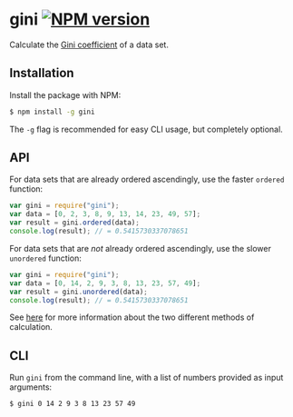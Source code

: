 # gini [![NPM version](http://img.shields.io/npm/v/gini.svg?style=flat-square)](https://www.npmjs.org/package/gini)

Calculate the [Gini coefficient](http://en.wikipedia.org/wiki/Gini_coefficient) of a data set.

## Installation

Install the package with NPM:

```bash
$ npm install -g gini
```

The `-g` flag is recommended for easy CLI usage, but completely optional.

## API

For data sets that are already ordered ascendingly, use the faster `ordered` function:

```javascript
var gini = require("gini");
var data = [0, 2, 3, 8, 9, 13, 14, 23, 49, 57];
var result = gini.ordered(data);
console.log(result); // = 0.5415730337078651
```

For data sets that are *not* already ordered ascendingly, use the slower `unordered` function:

```javascript
var gini = require("gini");
var data = [0, 14, 2, 9, 3, 8, 13, 23, 57, 49];
var result = gini.unordered(data);
console.log(result); // = 0.5415730337078651
```

See [here](http://mathworld.wolfram.com/GiniCoefficient.html) for more information about the two different methods of calculation.

## CLI

Run `gini` from the command line, with a list of numbers provided as input arguments:

```bash
$ gini 0 14 2 9 3 8 13 23 57 49
```
